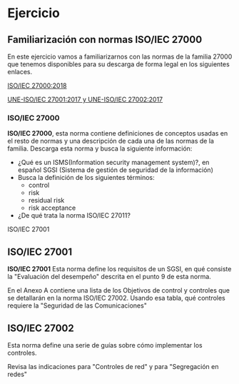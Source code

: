 # Ejercicio

## Familiarización con normas ISO/IEC 27000

En este ejercicio vamos a familiarizarnos con las normas de la familia 27000 que tenemos disponibles para su descarga de forma legal en los siguientes enlaces.

[ISO/IEC 27000:2018](https://standards.iso.org/ittf/PubliclyAvailableStandards/c073906_ISO_IEC_27000_2018_E.zip)

[UNE-ISO/IEC 27001:2017 y UNE-ISO/IEC 27002:2017 ](https://www.industriaconectada40.gob.es/difusion/Paginas/enlaces-interes.aspx)

### ISO/IEC 27000

**ISO/IEC 27000**, esta norma contiene definiciones de conceptos usadas en el resto de normas y una descripción de cada una de las normas de la familia. Descarga esta norma y busca la siguiente información:

* ¿Qué es un ISMS(Information security management system)?, en español SGSI (Sistema de gestión de seguridad de la información) 
* Busca la definición de los siguientes términos:
	* control
	* risk
	* residual risk
	* risk acceptance
* ¿De qué trata la norma ISO/IEC 27011?

ISO/IEC 27001

## ISO/IEC 27001


**ISO/IEC 27001** Esta norma define los requisitos de un SGSI, en qué consiste la "Evaluación del desempeño" descrita en el punto 9 de esta norma.

En el Anexo A contiene una lista de los Objetivos de control y controles que se detallarán en la norma ISO/IEC 27002. Usando esa tabla, qué controles requiere la "Seguridad de las Comunicaciones"

## ISO/IEC 27002

Esta norma define una serie de guías sobre cómo implementar los controles.

Revisa las indicaciones para "Controles de red" y para "Segregación en redes"
